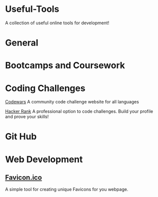 # Useful-Tools
A collection of useful online tools for development!

# General 

# Bootcamps and Coursework

# Coding Challenges
[Codewars](Codewars.com)
A community code challenge website for all languages

[Hacker Rank](Hackerrank.com)
A professional option to code challenges. Build your profile and prove your skills!

# Git Hub

# Web Development

## [Favicon.ico](Favicon.ico)
A simple tool for creating unique Favicons for you webpage.
